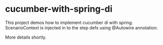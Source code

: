 # cucumber-with-spring-di

This project demos how to implement cucumber di with spring.
ScenarioContext is injected in to the step defs using @Autowire annotation.

More details shortly.
